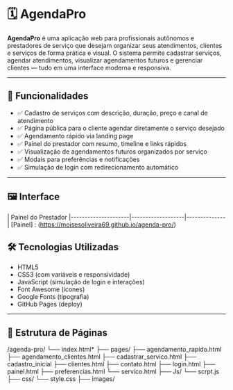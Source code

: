 # 🗓️ AgendaPro

**AgendaPro** é uma aplicação web para profissionais autônomos e prestadores de serviço que desejam organizar seus atendimentos, clientes e serviços de forma prática e visual. O sistema permite cadastrar serviços, agendar atendimentos, visualizar agendamentos futuros e gerenciar clientes — tudo em uma interface moderna e responsiva.

---

## 🚀 Funcionalidades

- ✅ Cadastro de serviços com descrição, duração, preço e canal de atendimento
- ✅ Página pública para o cliente agendar diretamente o serviço desejado
- ✅ Agendamento rápido via landing page
- ✅ Painel do prestador com resumo, timeline e links rápidos
- ✅ Visualização de agendamentos futuros organizados por serviço
- ✅ Modais para preferências e notificações
- ✅ Simulação de login com redirecionamento automático

---

## 🖼️ Interface

| Painel do Prestador 
|---------------------|-------------------|--------------|
[Painel] :
(https://moisesoliveira69.github.io/agenda-pro/)

## 🛠️ Tecnologias Utilizadas

- HTML5
- CSS3 (com variáveis e responsividade)
- JavaScript (simulação de login e interações)
- Font Awesome (ícones)
- Google Fonts (tipografia)
- GitHub Pages (deploy)

---

## 📁 Estrutura de Páginas


/agenda-pro/ 
└── index.html*
├── pages/
├── agendamento_rapido.html
├── agendamento_clientes.html
├── cadastrar_servico.html
├── cadastro_inicial
├── clientes.html
├── contato.html 
├── login.html
├── painel.html
├── preferencias.html
└── servico.html
├── Js/
└── scrpt.js
├── css/ 
└── style.css
├── images/ 

